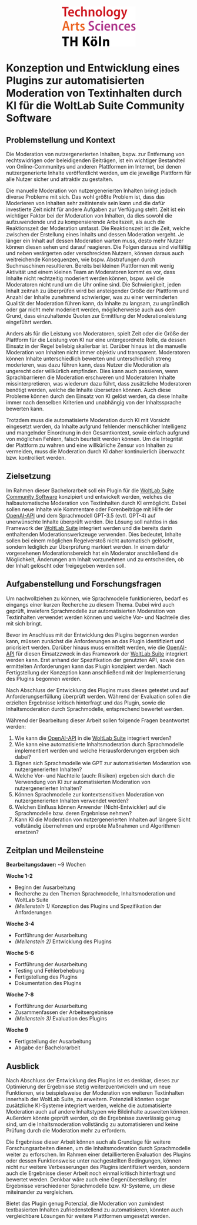 <p align="center">
    <img src="./TH_Koeln_Logo.png" alt="TH Köln Schriftzug" width="200">
</p>

# Konzeption und Entwicklung eines Plugins zur automatisierten Moderation von Textinhalten durch KI für die WoltLab Suite Community Software

## Problemstellung und Kontext

Die Moderation von nutzergenerierten Inhalten, bspw. zur Entfernung von rechtswidrigen oder beleidigenden Beiträgen, ist ein wichtiger Bestandteil von Online-Communitys und anderen Plattformen im Internet, bei denen nutzergenerierte Inhalte veröffentlicht werden, um die jeweilige Plattform für alle Nutzer sicher und attraktiv zu gestalten.   

Die manuelle Moderation von nutzergenerierten Inhalten bringt jedoch diverse Probleme mit sich. Das wohl größte Problem ist, dass das Moderieren von Inhalten sehr zeitintensiv sein kann und die dafür investierte Zeit nicht für andere Aufgaben zur Verfügung steht. Zeit ist ein wichtiger Faktor bei der Moderation von Inhalten, da dies sowohl die aufzuwendende und zu kompensierende Arbeitszeit, als auch die Reaktionszeit der Moderation umfasst. Die Reaktionszeit ist die Zeit, welche zwischen der Erstellung eines Inhalts und dessen Moderation vergeht. Je länger ein Inhalt auf dessen Moderation warten muss, desto mehr Nutzer können diesen sehen und darauf reagieren. Die Folgen daraus sind vielfältig und neben verärgerten oder verschreckten Nutzern, können daraus auch weitreichende Konsequenzen, wie bspw. Abstrafungen durch Suchmaschinen resultieren. Bereits bei kleinen Plattformen mit wenig Aktivität und einem kleinen Team an Moderatoren kommt es vor, dass Inhalte nicht rechtzeitig moderiert werden können, bspw. weil die Moderatoren nicht rund um die Uhr online sind. Die Schwierigkeit, jeden Inhalt zeitnah zu überprüfen wird bei ansteigender Größe der Plattform und Anzahl der Inhalte zunehmend schwieriger, was zu einer verminderten Qualität der Moderation führen kann, da Inhalte zu langsam, zu ungründlich oder gar nicht mehr moderiert werden,  möglicherweise auch aus dem Grund, dass einzuhaltende Quoten zur Ermittlung der Moderationsleistung eingeführt werden.  

Anders als für die Leistung von Moderatoren, spielt Zeit oder die Größe der Plattform für die Leistung von KI nur eine untergeordnete Rolle, da dessen Einsatz in der Regel beliebig skalierbar ist. Darüber hinaus ist die manuelle Moderation von Inhalten nicht immer objektiv und transparent. Moderatoren können Inhalte unterschiedlich bewerten und unterschiedlich streng moderieren, was dazu führen kann, dass Nutzer die Moderation als ungerecht oder willkürlich empfinden. Dies kann auch passieren, wenn Sprachbarrieren die Moderation erschweren und Moderatoren Inhalte missinterpretieren, was wiederum dazu führt, dass zusätzliche Moderatoren benötigt werden, welche die Inhalte übersetzen können. Auch diese Probleme können durch den Einsatz von KI gelöst werden, da diese Inhalte immer nach denselben Kriterien und unabhängig von der Inhaltssprache bewerten kann.  

Trotzdem muss die automatisierte Moderation durch KI mit Vorsicht eingesetzt werden, da Inhalte aufgrund fehlender menschlicher Intelligenz und mangelnder Einordnung in den Gesamtkontext, sowie einfach aufgrund von möglichen Fehlern, falsch beurteilt werden können. Um die Integrität der Plattform zu wahren und eine willkürliche Zensur von Inhalten zu vermeiden, muss die Moderation durch KI daher kontinuierlich überwacht bzw. kontrolliert werden.  

## Zielsetzung

Im Rahmen dieser Bachelorarbeit soll ein Plugin für die [WoltLab Suite Community Software][woltlab-suite] konzipiert und entwickelt werden, welches die halbautomatische Moderation von Textinhalten durch KI ermöglicht. Dabei sollen neue Inhalte wie Kommentare oder Forenbeiträge mit Hilfe der [OpenAI-API][openai-api] und dem Sprachmodell GPT-3.5 (evtl. GPT-4) auf unerwünschte Inhalte überprüft werden. Die Lösung soll nahtlos in das Framework der [WoltLab Suite][woltlab-suite] integriert werden und die bereits darin enthaltenden Moderationswerkzeuge verwenden. Dies bedeutet, Inhalte sollen bei einem möglichen Regelverstoß nicht automatisch gelöscht, sondern lediglich zur Überprüfung markiert werden. In einem dafür vorgesehenen Moderationsbereich hat ein Moderator anschließend die Möglichkeit, Änderungen am Inhalt vorzunehmen und zu entscheiden, ob der Inhalt gelöscht oder freigegeben werden soll.  

## Aufgabenstellung und Forschungsfragen

Um nachvollziehen zu können, wie Sprachmodelle funktionieren, bedarf es eingangs einer kurzen Recherche zu diesem Thema. Dabei wird auch geprüft, inwiefern Sprachmodelle zur automatisierten Moderation von Textinhalten verwendet werden können und welche Vor- und Nachteile dies mit sich bringt.  

Bevor im Anschluss mit der Entwicklung des Plugins begonnen werden kann, müssen zunächst die Anforderungen an das Plugin identifiziert und priorisiert werden. Darüber hinaus muss ermittelt werden, wie die [OpenAI-API][openai-api] für diesen Einsatzzweck in das Framework der [WoltLab Suite][woltlab-suite] integriert werden kann. Erst anhand der Spezifikation der genutzten API, sowie den ermittelten Anforderungen kann das Plugin konzipiert werden. Nach Fertigstellung der Konzeption kann anschließend mit der Implementierung des Plugins begonnen werden.  

Nach Abschluss der Entwicklung des Plugins muss dieses getestet und auf Anforderungserfüllung überprüft werden. Während der Evaluation sollen die erzielten Ergebnisse kritisch hinterfragt und das Plugin, sowie die Inhaltsmoderation durch Sprachmodelle, entsprechend bewertet werden.  

Während der Bearbeitung dieser Arbeit sollen folgende Fragen beantwortet werden:

1. Wie kann die [OpenAI-API][openai-api] in die [WoltLab Suite][woltlab-suite] integriert werden?  
2. Wie kann eine automatisierte Inhaltsmoderation durch Sprachmodelle implementiert werden und welche Herausforderungen ergeben sich dabei?  
3. Eignen sich Sprachmodelle wie GPT zur automatisierten Moderation von nutzergenerierten Inhalten?  
4. Welche Vor- und Nachteile (auch: Risiken) ergeben sich durch die Verwendung von KI zur automatisierten Moderation von nutzergenerierten Inhalten?  
5. Können Sprachmodelle zur kontextsensitiven Moderation von nutzergenerierten Inhalten verwendet werden?  
6. Welchen Einfluss können Anwender (Nicht-Entwickler) auf die Sprachmodelle bzw. deren Ergebnisse nehmen?  
7. Kann KI die Moderation von nutzergenerierten Inhalten auf längere Sicht vollständig übernehmen und erprobte Maßnahmen und Algorithmen ersetzen?   


## Zeitplan und Meilensteine

**Bearbeitungsdauer:** ~9 Wochen  

**Woche 1-2**
* Beginn der Ausarbeitung  
* Recherche zu den Themen Sprachmodelle, Inhaltsmoderation und WoltLab Suite  
* *(Meilenstein 1)* Konzeption des Plugins und Spezifikation der Anforderungen  

**Woche 3-4**
* Fortführung der Ausarbeitung  
* *(Meilenstein 2)* Entwicklung des Plugins  

**Woche 5-6**
* Fortführung der Ausarbeitung  
* Testing und Fehlerbehebung  
* Fertigstellung des Plugins  
* Dokumentation des Plugins  

**Woche 7-8**
* Fortführung der Ausarbeitung  
* Zusammenfassen der Arbeitsergebnisse  
* *(Meilenstein 3)* Evaluation des Plugins  

**Woche 9**
* Fertigstellung der Ausarbeitung  
* Abgabe der Bachelorarbeit  

## Ausblick

Nach Abschluss der Entwicklung des Plugins ist es denkbar, dieses zur Optimierung der Ergebnisse stetig weiterzuentwickeln und um neue Funktionen, wie beispielsweise der Moderation von weiteren Textinhalten innerhalb der WoltLab Suite, zu erweitern. Potenziell könnten sogar zusätzliche KI-Systeme integriert werden, welche die automatisierte Moderation auch auf andere Inhaltstypen wie Bildinhalte ausweiten können. Außerdem könnte geprüft werden, ob die Ergebnisse zuverlässig genug sind, um die Inhaltsmoderation vollständig zu automatisieren und keine Prüfung durch die Moderation mehr zu erfordern.  

Die Ergebnisse dieser Arbeit können auch als Grundlage für weitere Forschungsarbeiten dienen, um die Inhaltsmoderation durch Sprachmodelle weiter zu erforschen. Im Rahmen einer detaillierteren Evaluation des Plugins oder dessen Funktionsweise unter nachgestellten Bedingungen, können nicht nur weitere Verbesserungen des Plugins identifiziert werden, sondern auch die Ergebnisse dieser Arbeit noch einmal kritisch hinterfragt und bewertet werden. Denkbar wäre auch eine Gegenüberstellung der Ergebnisse verschiedener Sprachmodelle bzw. KI-Systeme, um diese miteinander zu vergleichen.  

Bietet das Plugin genug Potenzial, die Moderation von zumindest textbasierten Inhalten zufriedenstellend zu automatisieren, könnten  auch vergleichbare Lösungen für weitere Plattformen umgesetzt werden.  


[woltlab-suite]: https://www.woltlab.com/
[openai-api]: https://openai.com/blog/openai-api/